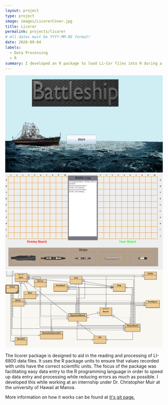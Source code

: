 ```yaml
---
layout: project
type: project
image: images/LicorerCover.jpg
title: Licorer
permalink: projects/licorer
# All dates must be YYYY-MM-DD format!
date: 2020-09-04
labels:
  - Data Processing
  - R
summary: I developed an R package to load Li-Cor files into R during a research intern at UH Manoa.
---
```


<div class="ui medium rounded images">
  <img class="ui image" src="../images/battleshiptitle.png">
  <img class="ui image" src="../images/battleshipboard.png">
  <img class="ui image" src="../images/battleshipgui.png">
</div>


The licorer package is designed to aid in the reading and processing of LI-6800 data files. It uses the R package units to ensure that values recorded with units have the correct scientific units. The focus of the package was facilitating easy data entry to the R programming language in order to speed up data entry and processing while reducing errors as much as possible. I developed this while working at an internship under Dr. Christopher Muir at the university of Hawaii at Manoa.

More information on how it works can be found at [it's git page.](https://github.com/muir-lab/licorer)
